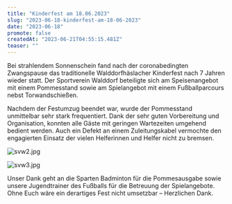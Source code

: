 ```yaml
---
title: "Kinderfest am 18.06.2023"
slug: "2023-06-18-kinderfest-am-18-06-2023"
date: "2023-06-18"
promote: false
createdAt: "2023-06-21T04:55:15.481Z"
teaser: ""
---
```

Bei strahlendem Sonnenschein fand nach der coronabedingten Zwangspause das traditionelle Walddorfhäslacher Kinderfest nach 7 Jahren wieder statt. Der Sportverein Walddorf beteiligte sich am Speisenangebot mit einem Pommesstand sowie am Spielangebot mit einem Fußballparcours nebst Torwandschießen.

Nachdem der Festumzug beendet war, wurde der Pommesstand unmittelbar sehr stark frequentiert. Dank der sehr guten Vorbereitung und Organisation, konnten alle
Gäste mit geringen Wartezeiten umgehend bedient werden. Auch ein Defekt an einem Zuleitungskabel vermochte den engagierten Einsatz der vielen Helferinnen
und Helfer nicht zu bremsen.

![svw2.jpg](/uploads/svw2_0386c70da8.jpg)

![svw3.jpg](/uploads/svw3_4b792d37a4.jpg)

Unser Dank geht an die Sparten Badminton für die Pommesausgabe sowie unsere Jugendtrainer des Fußballs für die Betreuung der Spielangebote. Ohne Euch wäre ein derartiges Fest nicht umsetzbar – Herzlichen Dank.
